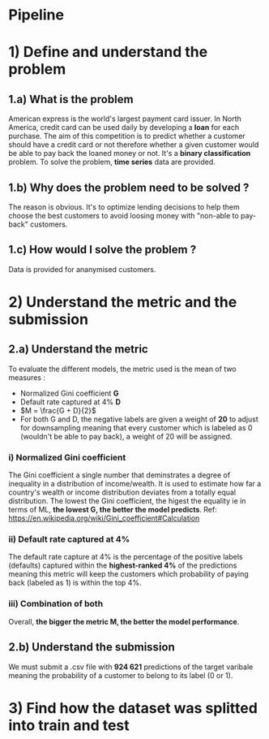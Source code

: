 # Pipeline 

# 1) Define and understand the problem 

## 1.a) What is the problem 
American express is the world's largest payment card issuer. In North America, credit card can be used daily by developing a **loan** for each purchase. The aim of this competition is to predict whether a customer should have a credit card or not therefore whether a given customer would be able to pay back the loaned money or not. It's a **binary classification** problem. To solve the problem, **time series** data are provided. 
## 1.b) Why does the problem need to be solved ? 
The reason is obvious. It's to optimize lending decisions to help them choose the best customers to avoid loosing money with "non-able to pay-back" customers. 

## 1.c) How would I solve the problem ? 
Data is provided for ananymised customers. 

# 2) Understand the metric and the submission
## 2.a) Understand the metric
To evaluate the different models, the metric used is the mean of two measures : 
- Normalized Gini coefficient **G**
- Default rate captured at 4% **D**
- $M = \frac{G + D}{2}$
- For both G and D, the negative labels are given a weight of **20** to adjust for downsampling meaning that every customer which is labeled as 0 (wouldn't be able to pay back), a weight of 20 will be assigned. 

### i) Normalized Gini coefficient 
The Gini coefficient a single number that deminstrates a degree of inequality in a distribution of income/wealth. It is used to estimate how far a country's wealth or income distribution deviates from a totally equal distribution. The lowest the Gini coefficient, the higest the equality ie in terms of ML, **the lowest G, the better the model predicts**.
Ref: https://en.wikipedia.org/wiki/Gini_coefficient#Calculation 

### ii) Default rate captured at 4% 
The default rate capture at 4% is the percentage of the positive labels (defaults) captured within the **highest-ranked 4%** of the predictions meaning this metric will keep the customers which probability of paying back (labeled as 1) is within the top 4%.

### iii) Combination of both 
Overall, **the bigger the metric M, the better the model performance**.

## 2.b) Understand the submission 
We must submit a .csv file with **924 621** predictions of the target varibale meaning the probability of a customer to belong to its label (0 or 1).

# 3) Find how the dataset was splitted into train and test 

